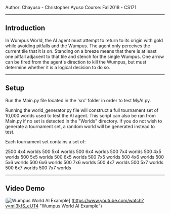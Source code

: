 Author: Chayuso - Christopher Ayuso
Course: Fall2018 - CS171

----------------------------------------------
Introduction
----------------------------------------------
In Wumpus World, the AI agent must attempt to return to its origin with gold while 
avoiding pitfalls and the Wumpus. The agent only perceives the current tile that 
it is on. Standing on a breeze means that there is at least one pitfall adjacent to 
that tile and stench for the single Wumpus. One arrow can be fired from the agent's 
direction to kill the Wumpus, but must determine whether it is a logical decision to 
do so.

----------------------------------------------
Setup
----------------------------------------------

Run the Main.py file located in the 'src' folder in order to test MyAI.py.

Running the world_generator.py file will construct a full tournament set of 10,000
worlds used to test the AI agent. This script can also be ran from Main.py if no
set is detected in the "Worlds" directory. If you do not wish to generate a tournament
set, a random world will be generated instead to test.

Each tournament set contains a set of:

2500 4x4 worlds
500  5x4 worlds
500  6x4 worlds
500  7x4 worlds
500  4x5 worlds
500  5x5 worlds
500  6x5 worlds
500  7x5 worlds
500  4x6 worlds
500  5x6 worlds
500  6x6 worlds
500  7x6 worlds
500  4x7 worlds
500  5x7 worlds
500  6x7 worlds
500  7x7 worlds

----------------------------------------------
Video Demo
----------------------------------------------
[![Wumpus World AI Example](https://img.youtube.com/vi/ml3kfS_eUT4/maxresdefault.jpg)]
(https://www.youtube.com/watch?v=ml3kfS_eUT4 "Wumpus World AI Example")
